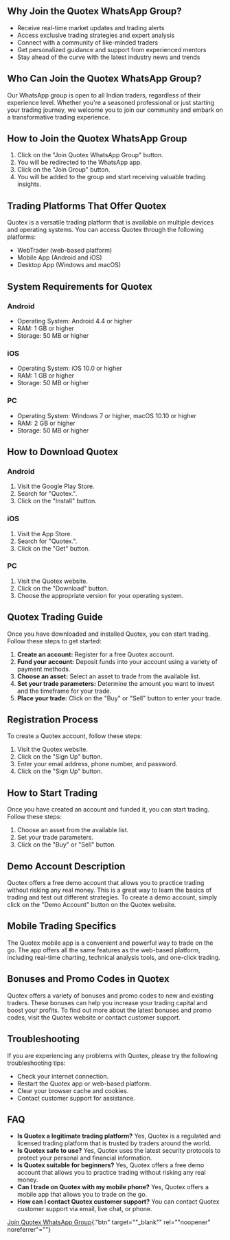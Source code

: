 ## Why Join the Quotex WhatsApp Group?

-   Receive real-time market updates and trading alerts
-   Access exclusive trading strategies and expert analysis
-   Connect with a community of like-minded traders
-   Get personalized guidance and support from experienced mentors
-   Stay ahead of the curve with the latest industry news and trends

## Who Can Join the Quotex WhatsApp Group?

Our WhatsApp group is open to all Indian traders, regardless of their
experience level. Whether you\'re a seasoned professional or just
starting your trading journey, we welcome you to join our community and
embark on a transformative trading experience.

## How to Join the Quotex WhatsApp Group

1.  Click on the "Join Quotex WhatsApp Group" button.
2.  You will be redirected to the WhatsApp app.
3.  Click on the "Join Group" button.
4.  You will be added to the group and start receiving valuable trading
    insights.

## Trading Platforms That Offer Quotex

Quotex is a versatile trading platform that is available on multiple
devices and operating systems. You can access Quotex through the
following platforms:

-   WebTrader (web-based platform)
-   Mobile App (Android and iOS)
-   Desktop App (Windows and macOS)

## System Requirements for Quotex

### Android

-   Operating System: Android 4.4 or higher
-   RAM: 1 GB or higher
-   Storage: 50 MB or higher

### iOS

-   Operating System: iOS 10.0 or higher
-   RAM: 1 GB or higher
-   Storage: 50 MB or higher

### PC

-   Operating System: Windows 7 or higher, macOS 10.10 or higher
-   RAM: 2 GB or higher
-   Storage: 50 MB or higher

## How to Download Quotex

### Android

1.  Visit the Google Play Store.
2.  Search for "Quotex.".
3.  Click on the "Install" button.

### iOS

1.  Visit the App Store.
2.  Search for "Quotex.".
3.  Click on the "Get" button.

### PC

1.  Visit the Quotex website.
2.  Click on the "Download" button.
3.  Choose the appropriate version for your operating system.

## Quotex Trading Guide

Once you have downloaded and installed Quotex, you can start trading.
Follow these steps to get started:

1.  **Create an account:** Register for a free Quotex account.
2.  **Fund your account:** Deposit funds into your account using a
    variety of payment methods.
3.  **Choose an asset:** Select an asset to trade from the available
    list.
4.  **Set your trade parameters:** Determine the amount you want to
    invest and the timeframe for your trade.
5.  **Place your trade:** Click on the "Buy" or "Sell"
    button to enter your trade.

## Registration Process

To create a Quotex account, follow these steps:

1.  Visit the Quotex website.
2.  Click on the "Sign Up" button.
3.  Enter your email address, phone number, and password.
4.  Click on the "Sign Up" button.

## How to Start Trading

Once you have created an account and funded it, you can start trading.
Follow these steps:

1.  Choose an asset from the available list.
2.  Set your trade parameters.
3.  Click on the "Buy" or "Sell" button.

## Demo Account Description

Quotex offers a free demo account that allows you to practice trading
without risking any real money. This is a great way to learn the basics
of trading and test out different strategies. To create a demo account,
simply click on the "Demo Account" button on the Quotex website.

## Mobile Trading Specifics

The Quotex mobile app is a convenient and powerful way to trade on the
go. The app offers all the same features as the web-based platform,
including real-time charting, technical analysis tools, and one-click
trading.

## Bonuses and Promo Codes in Quotex

Quotex offers a variety of bonuses and promo codes to new and existing
traders. These bonuses can help you increase your trading capital and
boost your profits. To find out more about the latest bonuses and promo
codes, visit the Quotex website or contact customer support.

## Troubleshooting

If you are experiencing any problems with Quotex, please try the
following troubleshooting tips:

-   Check your internet connection.
-   Restart the Quotex app or web-based platform.
-   Clear your browser cache and cookies.
-   Contact customer support for assistance.

## FAQ

-   **Is Quotex a legitimate trading platform?** Yes, Quotex is a
    regulated and licensed trading platform that is trusted by traders
    around the world.
-   **Is Quotex safe to use?** Yes, Quotex uses the latest security
    protocols to protect your personal and financial information.
-   **Is Quotex suitable for beginners?** Yes, Quotex offers a free demo
    account that allows you to practice trading without risking any real
    money.
-   **Can I trade on Quotex with my mobile phone?** Yes, Quotex offers a
    mobile app that allows you to trade on the go.
-   **How can I contact Quotex customer support?** You can contact
    Quotex customer support via email, live chat, or phone.

[Join Quotex WhatsApp
Group](\%22https://traff.sbs/brokerqxsignup\%22){."btn"
target=""_blank"" rel=""noopener" noreferrer"=""}

